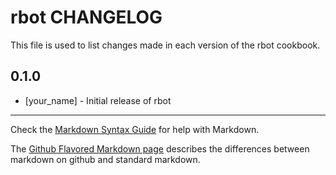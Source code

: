# rbot CHANGELOG

This file is used to list changes made in each version of the rbot cookbook.

## 0.1.0
- [your_name] - Initial release of rbot

- - -
Check the [Markdown Syntax Guide](http://daringfireball.net/projects/markdown/syntax) for help with Markdown.

The [Github Flavored Markdown page](http://github.github.com/github-flavored-markdown/) describes the differences between markdown on github and standard markdown.
